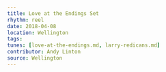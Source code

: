 ```yaml
---
title: Love at the Endings Set
rhythm: reel
date: 2018-04-08
location: Wellington
tags:
tunes: [love-at-the-endings.md, larry-redicans.md]
contributor: Andy Linton
source: Wellington
---
```

